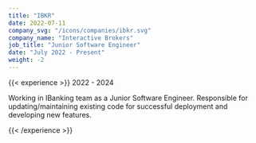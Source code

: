 ```yaml
---
title: "IBKR"
date: 2022-07-11
company_svg: "/icons/companies/ibkr.svg"
company_name: "Interactive Brokers"
job_title: "Junior Software Engineer"
date: "July 2022 - Present"
weight: -2
---
```


{{< experience >}}
2022 - 2024

Working in IBanking team as a Junior Software Engineer.
Responsible for updating/maintaining existing code for successful deployment and developing new features.

{{< /experience >}}
